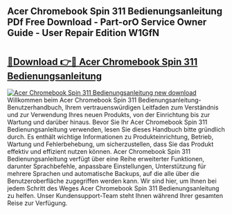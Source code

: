 ## Acer Chromebook Spin 311 Bedienungsanleitung PDf Free Download - Part-orO Service Owner Guide - User Repair Edition W1GfN

# <h2><a href="http://df2h01.blite.top/?on=Acer+Chromebook+Spin+311+Bedienungsanleitung">🔗Download 👉🔴 Acer Chromebook Spin 311 Bedienungsanleitung</a></h2>

[![Acer Chromebook Spin 311 Bedienungsanleitung new download](https://i.imgur.com/lujVjoI.png)](http://df2h01.blite.top/?on=Acer+Chromebook+Spin+311+Bedienungsanleitung)
Willkommen beim Acer Chromebook Spin 311 Bedienungsanleitung-Benutzerhandbuch, Ihrem vertrauenswürdigen Leitfaden zum Verständnis und zur Verwendung Ihres neuen Produkts, von der Einrichtung bis zur Wartung und darüber hinaus. Bevor Sie Ihr Acer Chromebook Spin 311 Bedienungsanleitung verwenden, lesen Sie dieses Handbuch bitte gründlich durch. Es enthält wichtige Informationen zu Produkteinrichtung, Betrieb, Wartung und Fehlerbehebung, um sicherzustellen, dass Sie das Produkt effektiv und effizient nutzen können. Acer Chromebook Spin 311 Bedienungsanleitung verfügt über eine Reihe erweiterter Funktionen, darunter Sprachbefehle, anpassbare Einstellungen, Unterstützung für mehrere Sprachen und automatische Backups, auf die alle über die Benutzeroberfläche zugegriffen werden kann. Wir sind hier, um Ihnen bei jedem Schritt des Weges Acer Chromebook Spin 311 Bedienungsanleitung zu helfen. Unser Kundensupport-Team steht Ihnen während Ihrer gesamten Reise zur Verfügung.
